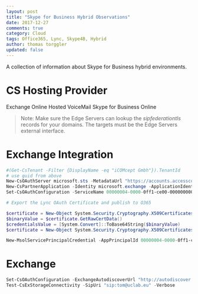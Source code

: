 ```yaml
---
layout: post
title: "Skype for Business Hybrid Observations"
date: 2017-12-27
comments: true
category: Cloud
tags: Office365, Lync, Skype4B, Hybrid
author: thomas torggler
updated: false
---
```


A collection of information about Skype for Business hybrid environments.


# CS Hosting Provider

Exchange Online Hosted VoiceMail 
Skype for Business Online

> Note: Make sure the Edge Servers can lookup the _sipfederationtls_ records for your domains. The targets must be the Edge Servers external interface.


# Exchange Integration

```powershell
#(Get-CsTenant -Filter {DisplayName -eq "iCOMcept Gmbh"}).TenantId
# use guid from above
New-CsOAuthServer microsoft.sts -MetadataUrl "https://accounts.accesscontrol.windows.net/6c0df916-8012-4746-b574-ce47ffb6bffa/metadata/json/1"
New-CsPartnerApplication -Identity microsoft.exchange -ApplicationIdentifier 00000002-0000-0ff1-ce00-000000000000 -ApplicationTrustLevel Full -UseOAuthServer
Set-CsOAuthConfiguration -ServiceName 00000004-0000-0ff1-ce00-000000000000

# Export the Lync OAuth Certificate and publish to O365 

$certificate = New-Object System.Security.Cryptography.X509Certificates.X509Certificate
$binaryValue = $certificate.GetRawCertData()
$credentialsValue = [System.Convert]::ToBase64String($binaryValue)
$certificate = New-Object System.Security.Cryptography.X509Certificates.X509Certificate$certificate.Import("C:\Users\thomas.torggler\Desktop\sfboauth.cer")

New-MsolServicePrincipalCredential -AppPrincipalId 00000004-0000-0ff1-ce00-000000000000 -Type Asymmetric -Usage Verify -Value $credentialsValue
```

# Exchange 

```powershell
Set-CsOAuthConfiguration -ExchangeAutodiscoverUrl "http://autodiscover.icomcept.de/autodiscover/autodiscover.svc"
Test-CsExStorageConnectivity -SipUri "sip:tom@uclab.eu" -Verbose
```